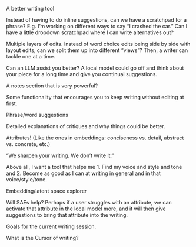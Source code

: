 A better writing tool

Instead of having to do inline suggestions, can we have a scratchpad for a phrase? E.g. I’m working on different ways to say “I crashed the car.” Can I have a little dropdown scratchpad where I can write alternatives out?

Multiple layers of edits. Instead of word choice edits being side by side with layout edits, can we split them up into different “views”? Then, a writer can tackle one at a time.

Can an LLM assist you better? A local model could go off and think about your piece for a long time and give you continual suggestions.

A notes section that is very powerful? 

Some functionality that encourages you to keep writing without editing at first.

Phrase/word suggestions 

Detailed explanations of critiques and why things could be better.

Attributes! (Like the ones in embeddings: conciseness vs. detail, abstract vs. concrete, etc.)

“We sharpen your writing. We don’t write it.”

Above all, I want a tool that helps me 1. Find my voice and style and tone and 2. Become as good as I can at writing in general and in that voice/style/tone.

Embedding/latent space explorer

Will SAEs help? Perhaps if a user struggles with an attribute, we can activate that attribute in the local model more, and it will then give suggestions to bring that attribute into the writing.

Goals for the current writing session.

What is the Cursor of writing?